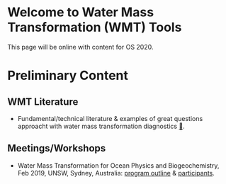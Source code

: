 # Welcome to Water Mass Transformation (WMT) Tools

This page will be online with content for OS 2020.

# Preliminary Content

## WMT Literature
* Fundamental/technical literature & examples of great questions approacht with water mass transformation diagnostics [:link:](literature).

## Meetings/Workshops
* Water Mass Transformation for Ocean Physics and Biogeochemistry, Feb 2019, UNSW, Sydney, Australia: [program outline](https://www.maths.unsw.edu.au/events/2019-02/water-mass-transformation-for-ocean-physics-and-biogeochemistry) & [participants](src/wmt_workshop_2019.jpg).
